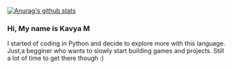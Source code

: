 [![Anurag's github stats](https://github-readme-stats.vercel.app/api?username=Zac2007)](https://github.com/anuraghazra/github-readme-stats)

### Hi, My name is Kavya M

I started of coding in Python and decide to explore more with this language. Just,a begginer who wants to slowly start building games and projects. Still a lot of time to get there though :)
